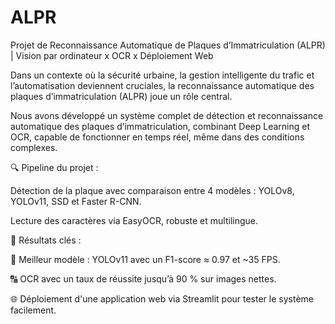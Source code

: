 # ALPR
Projet de Reconnaissance Automatique de Plaques d’Immatriculation (ALPR) | Vision par ordinateur x OCR x Déploiement Web

  Dans un contexte où la sécurité urbaine, la gestion intelligente du trafic et l’automatisation deviennent cruciales, la reconnaissance automatique des plaques d’immatriculation (ALPR) joue un rôle central.

   Nous avons développé un système complet de détection et reconnaissance automatique des plaques d’immatriculation, combinant Deep Learning et OCR, capable de fonctionner en temps réel, même dans des conditions complexes.

🔍 Pipeline du projet :

Détection de la plaque avec comparaison entre 4 modèles : YOLOv8, YOLOv11, SSD et Faster R-CNN.

Lecture des caractères via EasyOCR, robuste et multilingue.

🚀 Résultats clés :

🥇 Meilleur modèle : YOLOv11 avec un F1-score ≈ 0.97 et ~35 FPS.

🔠 OCR avec un taux de réussite jusqu’à 90 % sur images nettes.

🌐 Déploiement d'une application web via Streamlit pour tester le système facilement.
